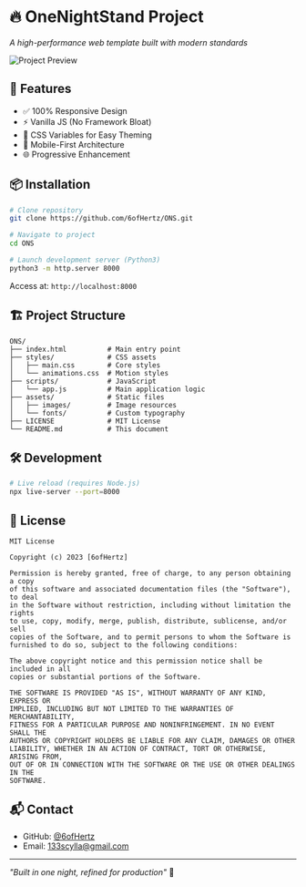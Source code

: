 # 🔥 OneNightStand Project 

*A high-performance web template built with modern standards*

![Project Preview](https://via.placeholder.com/1200x600.png?text=OneNightStand+Preview)

## 🚀 Features
- ✅ 100% Responsive Design
- ⚡ Vanilla JS (No Framework Bloat)
- 🎨 CSS Variables for Easy Theming
- 📱 Mobile-First Architecture
- 🌐 Progressive Enhancement

## 📦 Installation
```bash
# Clone repository
git clone https://github.com/6ofHertz/ONS.git

# Navigate to project
cd ONS

# Launch development server (Python3)
python3 -m http.server 8000
```
Access at: `http://localhost:8000`

## 🏗️ Project Structure
```
ONS/
├── index.html          # Main entry point
├── styles/             # CSS assets
│   ├── main.css        # Core styles
│   └── animations.css  # Motion styles
├── scripts/            # JavaScript
│   └── app.js          # Main application logic
├── assets/             # Static files
│   ├── images/         # Image resources
│   └── fonts/          # Custom typography
├── LICENSE             # MIT License
└── README.md           # This document
```

## 🛠️ Development
```bash
# Live reload (requires Node.js)
npx live-server --port=8000
```

## 📜 License
```text
MIT License

Copyright (c) 2023 [6ofHertz]

Permission is hereby granted, free of charge, to any person obtaining a copy
of this software and associated documentation files (the "Software"), to deal
in the Software without restriction, including without limitation the rights
to use, copy, modify, merge, publish, distribute, sublicense, and/or sell
copies of the Software, and to permit persons to whom the Software is
furnished to do so, subject to the following conditions:

The above copyright notice and this permission notice shall be included in all
copies or substantial portions of the Software.

THE SOFTWARE IS PROVIDED "AS IS", WITHOUT WARRANTY OF ANY KIND, EXPRESS OR
IMPLIED, INCLUDING BUT NOT LIMITED TO THE WARRANTIES OF MERCHANTABILITY,
FITNESS FOR A PARTICULAR PURPOSE AND NONINFRINGEMENT. IN NO EVENT SHALL THE
AUTHORS OR COPYRIGHT HOLDERS BE LIABLE FOR ANY CLAIM, DAMAGES OR OTHER
LIABILITY, WHETHER IN AN ACTION OF CONTRACT, TORT OR OTHERWISE, ARISING FROM,
OUT OF OR IN CONNECTION WITH THE SOFTWARE OR THE USE OR OTHER DEALINGS IN THE
SOFTWARE.
```

## 📬 Contact
- GitHub: [@6ofHertz](https://github.com/6ofHertz)
- Email: 133scylla@gmail.com

---

*"Built in one night, refined for production"* 🚀
```